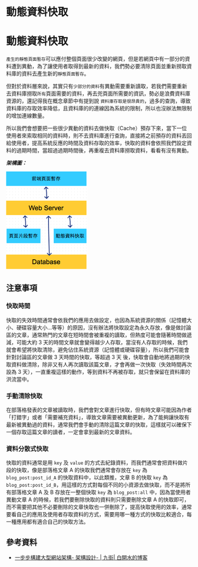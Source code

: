 # 動態資料快取

# 動態資料快取

`產生的靜態頁面暫存`可以應付整個頁面很少改變的網頁，但是若網頁中有一部分的資料遭到異動，為了讓使用者取得到最新的資料，我們勢必要清除頁面並重新撈取資料庫的資料去產生新的`靜態頁面暫存`。

但對於資料層來說，其實只有`少部分的資料`有異動需要重新讀取，若我們需要重新去資料庫撈取`所有`頁面需要的資料，再去兜頁面所需要的資訊，勢必是浪費資料庫資源的，還記得我在概念章節中有提到說 `資料庫存取是很昂貴的`，過多的查詢，導致資料庫的存取效率降低，且資料庫的的連線因為系統的限制，所以也沒辦法無限制的增加連線數量。

所以我們會想要把一些很少異動的資料去做快取（Cache）預存下來，當下一位使用者來索取相同的資料時，則不去資料庫進行查詢，直接將之前預存的資料丟回給使用者，提高系統反應的時間及資料存取的效率，快取的資料會依照我們設定資料的過期時間，當超過過期時間後，再重複去資料庫撈取資料，看看有沒有異動。

***架構圖：***

![](img/5184ab62.png)

## 注意事項

### 快取時間

快取的失效時間通常會依我們的應用去做設定，也因為系統資源的關係（記憶體大小、硬碟容量大小...等等）的原因，沒有辦法將快取設定為永久存放，像是做討論區的文章，通常熱門的文章在短時間會被重複的讀取，但熱度可能會隨著時間做遞減，可能大約 3 天的時間文章就會變得越少人存取，當沒有人存取的時候，我們就會希望將快取清除，避免佔住系統資源（記憶體或硬碟容量），所以我們可能會針對討論區的文章做 3 天時間的快取，等超過 3 天 後，快取會自動地將過期的快取資料做清除，除非又有人再次讀取該篇文章，才會再做一次快取（失效時間再次設為 3 天），一直重複這樣的動作，等到資料不再被存取，就只會保留在資料庫的洪流當中。

### 手動清除快取

在部落格發表的文章被讀取時，我們會對文章進行快取，但有時文章可能因為作者「打錯字」或者「需要補充資料」，導致文章需要被異動更新，為了能夠讓快取有最新被異動過的資料，通常我們會手動的清除這篇文章的快取，這樣就可以確保下一個存取這篇文章的讀者，一定會拿到最新的文章資料。

### 資料分散式快取

快取的資料通常是用 `key` 及 `value` 的方式去紀錄資料，而我們通常會把資料做片段的快取，像是部落格文章 A 的快取我們通常會存放在 `key` 為 `blog_post:post_id_A` 的快取資料中，以此類推，文章 B 的快取 `key` 為 `blog_post:post_id_B`，用這樣的方式對每個不同的小資源去做快取，而不是將所有部落格文章 A 及 B 存放在一整個快取 `key` 為 `blog_post:all` 中，因為當使用者異動文章 A 的時候，若我們要刪除快取的資料則只需要刪除文章 A 的快取即可，而不需要把其他不必要刪除的文章快取也一併刪除了，提高快取使用的效率，通常要看自己的應用及使用者存取資料的方式，需要用哪一種方式的快取比較適合，每一種應用都有適合自己的快取方法。

## 參考資料

*   [一步步構建大型網站架構- 架構設計- | 九街| 白開水的博客](http://www.9streets.cn/art-php-489.html)